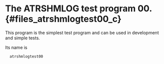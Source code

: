 The ATRSHMLOG test program 00.  {#files_atrshmlogtest00_c}
====================================

This program is the simplest test program and can be used
in development and simple tests.

Its name is

      atrshmlogtest00


